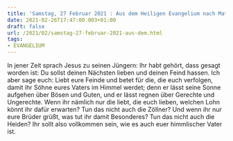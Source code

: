 ```yaml
---
title: 'Samstag, 27 Februar 2021 : Aus dem Heiligen Evangelium nach Matthäus - Mt 5,43-48.'
date: 2021-02-26T17:47:00.003+01:00
draft: false
url: /2021/02/samstag-27-februar-2021-aus-dem.html
tags: 
- EVANGELIUM
---
```


In jener Zeit sprach Jesus zu seinen Jüngern: Ihr habt gehört, dass gesagt worden ist: Du sollst deinen Nächsten lieben und deinen Feind hassen. Ich aber sage euch: Liebt eure Feinde und betet für die, die euch verfolgen, damit ihr Söhne eures Vaters im Himmel werdet; denn er lässt seine Sonne aufgehen über Bösen und Guten, und er lässt regnen über Gerechte und Ungerechte. Wenn ihr nämlich nur die liebt, die euch lieben, welchen Lohn könnt ihr dafür erwarten? Tun das nicht auch die Zöllner? Und wenn ihr nur eure Brüder grüßt, was tut ihr damit Besonderes? Tun das nicht auch die Heiden? Ihr sollt also vollkommen sein, wie es auch euer himmlischer Vater ist.